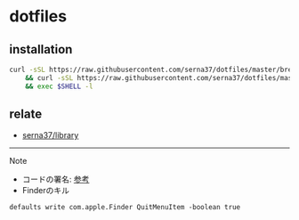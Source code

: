 # dotfiles
## installation
```sh
curl -sSL https://raw.githubusercontent.com/serna37/dotfiles/master/brew.sh | sh \
    && curl -sSL https://raw.githubusercontent.com/serna37/dotfiles/master/install.sh | sh \
    && exec $SHELL -l
```

## relate
- [serna37/library](https://github.com/serna37/library)

---

> [!Note]
> - コードの署名: [参考](https://blog.symdon.info/posts/1610113408/)
> - Finderのキル
> ```
> defaults write com.apple.Finder QuitMenuItem -boolean true
> ```
